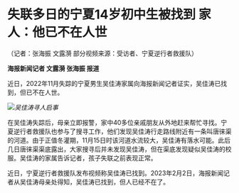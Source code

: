 # 失联多日的宁夏14岁初中生被找到 家人：他已不在人世

（记者：张海振 文露漪 部分视频来源：受访者、宁夏逆行者救援队）

**海报新闻记者 文露漪 张海振 报道**

近日，2022年11月失踪的宁夏男生吴佳涛家属向海报新闻记者证实，吴佳涛已找到，但已不在人世。

![](https://inews.gtimg.com/newsapp_bt/0/15640267163/1000)_吴佳涛寻人启事_

在吴佳涛失踪后，母亲立即报警，家中40多位亲戚朋友从外地赶来帮忙寻找。宁夏逆行者救援队也参与了搜寻工作，他们发现吴佳涛行走路线附近有一条叫唐徕渠的河道。由于正值冬灌期，11月15日时该河道水流较大，吴佳涛有落水可能。此后几日唐徕渠渠底露出，大家搜寻后并未发现吴佳涛，但在渠底发现疑似吴佳涛的校服。吴佳涛的家属告诉记者，孩子失联之前表现正常。

近日，宁夏逆行者救援队发布视频称吴佳涛已找到。2023年2月2日，海报新闻记者从吴佳涛母亲处得知，吴佳涛已找到，但人已经不在了。


